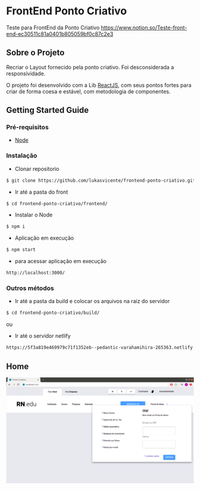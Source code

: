 # FrontEnd Ponto Criativo
Teste para FrontEnd da Ponto Criativo
https://www.notion.so/Teste-front-end-ec30511c81a0401b805059bf0c87c2e3

## Sobre o Projeto

Recriar o Layout fornecido pela ponto criativo. Foi desconsiderada a responsividade.

O projeto foi desenvolvido com a Lib [ReactJS](https://pt-br.reactjs.org/), com seus pontos fortes para criar de forma coesa e estável, com metodologia de componentes.

## Getting Started Guide

### Pré-requisitos
 
- [Node](https://nodejs.org/en/)

### Instalação
- Clonar repositorio 
```sh 
$ git clone https://github.com/lukasvicente/frontend-ponto-criativo.git
```
- Ir até a pasta do front 
```sh 
$ cd frontend-ponto-criativo/frontend/
```
 - Instalar o Node
 ```sh 
$ npm i
```
 - Aplicação em execução
 ```sh 
$ npm start
```

 - para acessar aplicação em execução
 ```sh 
http://localhost:3000/
```

### Outros métodos

- Ir até a pasta da build e colocar os arquivos na raiz do servidor
```sh 
$ cd frontend-ponto-criativo/build/
```
ou

- Ir até o servidor netlify
```sh 
https://5f3a819e469979c71f1352eb--pedantic-varahamihira-265363.netlify.app/
```



## Home
![Home](/assets/pontocriativo.png)
